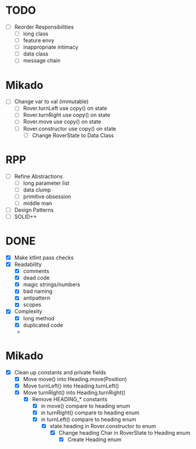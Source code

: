 # TODO
- [ ] Reorder Responsibilities
  - [ ] long class
  - [ ] feature envy
  - [ ] inappropriate intimacy
  - [ ] data class
  - [ ] message chain

# Mikado
- [ ] Change var to val (immutable)
  - [ ] Rover.turnLeft use copy() on state
  - [ ] Rover.turnRight use copy() on state
  - [ ] Rover.move use copy() on state
  - [ ] Rover.constructor use copy() on state
    - [ ] Change RoverState to Data Class

# RPP
- [ ] Refine Abstractions
  - [ ] long parameter list
  - [ ] data clump
  - [ ] primitive obsession
  - [ ] middle man
- [ ] Design Patterns
- [ ] SOLID++

# DONE
- [x] Make ktlint pass checks
- [x] Readability
  - [x] comments
  - [x] dead code
  - [x] magic strings/numbers
  - [x] bad naming
  - [x] antipattern
  - [x] scopes
- [x] Complexity
  - [x] long method
  - [x] duplicated code
  -
# Mikado
- [x] Clean up constants and private fields
  - [x] Move move() into Heading.move(Position)
  - [x] Move turnLeft() into Heading.turnLeft()
  - [x] Move turnRight() into Heading.turnRight()
    - [x] Remove HEADING_* constants
      - [x] in move() compare to heading enum
      - [x] in turnRight() compare to heading enum
      - [x] in turnLeft() compare to heading enum
        - [x] state.heading in Rover.constructor to enum
          - [x] Change heading Char in RoverState to Heading enum
            - [x] Create Heading enum
